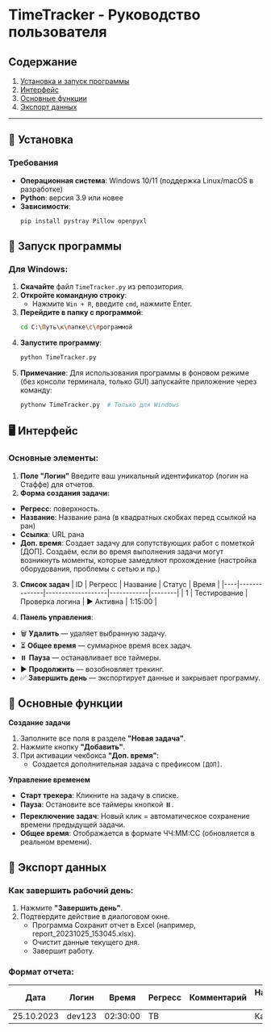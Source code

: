 # TimeTracker - Руководство пользователя

## Содержание
1. [Установка и запуск программы](#-установка)  
2. [Интерфейс](#-интерфейс)  
3. [Основные функции](#-основные-функции)  
4. [Экспорт данных](#-экспорт-данных)  

---

## 🚀 Установка

### Требования
- **Операционная система**: Windows 10/11 (поддержка Linux/macOS в разработке)
- **Python**: версия 3.9 или новее
- **Зависимости**:
  ```bash
  pip install pystray Pillow openpyxl

## 🚀 Запуск программы

### Для Windows:
1. **Скачайте** файл `TimeTracker.py` из репозитория.
2. **Откройте командную строку**:
   - Нажмите `Win + R`, введите `cmd`, нажмите Enter.
3. **Перейдите в папку с программой**:
   ```bash
   cd C:\Путь\к\папке\с\программой
4. **Запустите программу**:
   ```bash
   python TimeTracker.py
5. **Примечание**:
Для использования программы в фоновом режиме (без консоли терминала, только GUI) запускайте приложение через команду:
	```bash
	pythonw TimeTracker.py  # Только для Windows


## 🖥 Интерфейс

### Основные элементы:
1. **Поле "Логин"**
Введите ваш уникальный идентификатор (логин на Стаффе) для отчетов.
2. **Форма создания задачи:**
- **Регресс**: поверхность.
- **Название**: Название рана (в квадратных скобках перед ссылкой на ран)
- **Ссылка**: URL рана
- **Доп. время**: Создает задачу для сопутствующих работ с пометкой [ДОП]. Создаём, если во время выполнения задачи могут возникнуть моменты, которые замедляют прохождение (настройка оборудования, проблемы с сетью и пр.)
3. **Список задач**
| ID | Регресс      | Название          | Статус     | Время  |
|----|--------------|-------------------|------------|--------|
| 1  | Тестирование | Проверка логина   | ▶ Активна | 1:15:00 |

4. **Панель управления**:

- 🗑️ **Удалить** — удаляет выбранную задачу.
- ⏳ **Общее время** — суммарное время всех задач.
- ⏸️ **Пауза** — останавливает все таймеры.
- ▶️ **Продолжить** — возобновляет трекинг.
- ✅ **Завершить день** — экспортирует данные и закрывает программу.

## 📌 Основные функции

**Создание задачи**
1. Заполните все поля в разделе **"Новая задача"**.
2. Нажмите кнопку **"Добавить"**.
3. При активации чекбокса **"Доп. время"**:
	+ Создается дополнительная задача с префиксом `[ДОП]`.

**Управление временем**
- **Старт трекера**: Кликните на задачу в списке.
- **Пауза**: Остановите все таймеры кнопкой ⏸️.
- **Переключение задач**: Новый клик = автоматическое сохранение времени предыдущей задачи.
- **Общее время**: Отображается в формате ЧЧ:ММ:СС (обновляется в реальном времени).

## 📁 Экспорт данных

### Как завершить рабочий день:
1. Нажмите **"Завершить день"**.
2. Подтвердите действие в диалоговом окне.
	+ Программа Сохранит отчет в Excel (например, report_20231025_153045.xlsx).
	+ Очистит данные текущего дня.
	+ Завершит работу.


 ### Формат отчета:
| Дата       | Логин  | Время    | Регресс      | Комментарий | Название рана       | Ссылка          |
|------------|--------|----------|--------------|-------------|---------------------|-----------------|
| 25.10.2023 | dev123 | 02:30:00 | ТВ           |             | Каналы              | https://task/1  |
